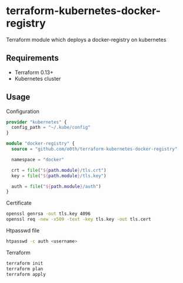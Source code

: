 # terraform-kubernetes-docker-registry

Terraform module which deploys a docker-registry on kubernetes

## Requirements

* Terraform 0.13+
* Kubernetes cluster

## Usage

Configuration

```terraform
provider "kubernetes" {
  config_path = "~/.kube/config"
}

module "docker-registry" {
  source = "github.com/o0th/terraform-kubernetes-docker-registry"

  namespace = "docker"

  crt = file("${path.module}/tls.crt")
  key = file("${path.module}/tls.key")

  auth = file("${path.module}/auth")
}
```

Certificate

```bash
openssl genrsa -out tls.key 4096
openssl req -new -x509 -text -key tls.key -out tls.cert
```

Htpasswd file

```bash
htpasswd -c auth <username>
```

Terraform

```bash
terraform init
terraform plan
terraform apply
```

